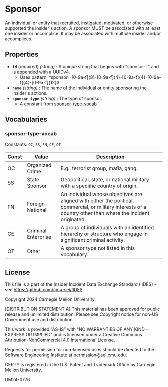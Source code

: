 # Sponsor

An individual or entity that recruited, instigated, motivated, or otherwise supported the insider's action. A sponsor MUST be associated with at least one insider or accomplice. It may be associated with multiple insider and/or accomplices.

## Properties

- **`id`** (required) *(string)* : A unique string that begins with "sponsor--" and is appended with a UUIDv4.
  - Uses pattern: ^sponsor--[0-9a-f]{8}-[0-9a-f]{4}-[0-9a-f]{4}-[0-9a-f]{4}-[0-9a-f]{12}$
- **`name`** *(string)* : The name of the individual or entity sponsoring the insider's actions.
- **`sponsor_type`** *(string)* : The type of sponsor.
	- A constant from [sponsor-type-vocab](#sponsor-type-vocab)

## Vocabularies

### sponsor-type-vocab

Constants: `OC`, `SS`, `FN`, `CE`, `OT`

| Const | Value | Description |
| --- | --- | --- |
| OC | Organized Crime | E.g., terrorist group, mafia, gang.|
| SS | State Sponsor | Geopolitical, state, or national military with a speciific country of origin.|
| FN | Foreign National | An individual whose objectives are aligned with either the political, commercial, or military interests of a country other than where the incident originated.|
| CE | Criminal Enterprise | A group of individuals with an identified hierarchy or structure who engage in significant criminal activity.|
| OT | Other | A sponsor type not listed in this vocabulary.|

## License
This file is a part of the Insider Incident Data Exchange Standard (IIDES) - see https://github.com/cmu-sei/IIDES

Copyright 2024 Carnegie Mellon University.

[DISTRIBUTION STATEMENT A] This material has been approved for public release and unlimited distribution.  Please see Copyright notice for non-US Government use and distribution.

This work is provided “AS-IS” with “NO WARRANTIES OF ANY KIND - EXPRESS OR IMPLIED” and is licensed under a Creative Commons Attribution-NonCommercial 4.0 International License.

Requests for permission for non-licensed uses should be directed to the Software Engineering Institute at permission@sei.cmu.edu.

CERT® is registered in the U.S. Patent and Trademark Office by Carnegie Mellon University.

DM24-0776
